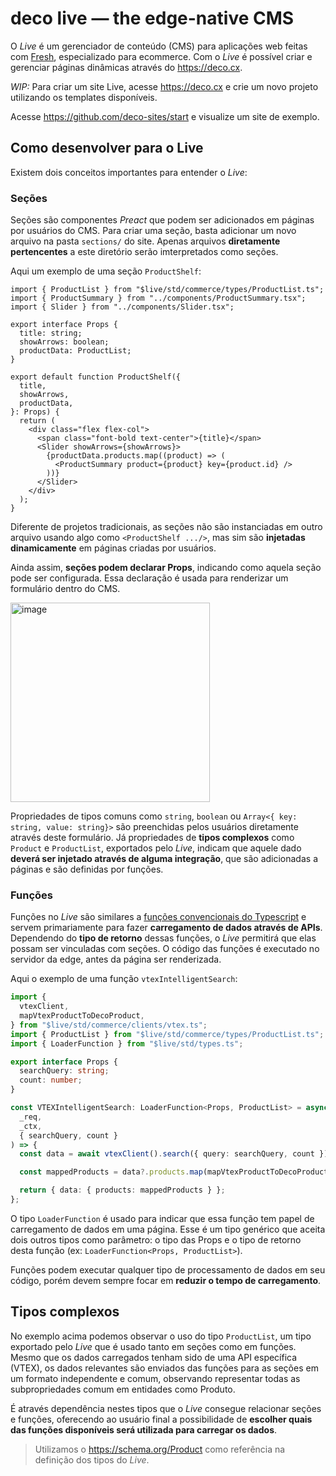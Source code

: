 # deco live — the edge-native CMS

O _Live_ é um gerenciador de conteúdo (CMS) para aplicações web feitas com [Fresh](https://fresh.deno.dev), especializado para ecommerce. Com o _Live_ é possível criar e gerenciar páginas dinâmicas através do https://deco.cx.

_WIP:_ Para criar um site Live, acesse https://deco.cx e crie um novo projeto utilizando os templates disponíveis.

Acesse https://github.com/deco-sites/start e visualize um site de exemplo.

## Como desenvolver para o Live

Existem dois conceitos importantes para entender o _Live_:

### Seções

Seções são componentes _Preact_ que podem ser adicionados em páginas por usuários do CMS. Para criar uma seção, basta adicionar um novo arquivo na pasta `sections/` do site. Apenas arquivos **diretamente pertencentes** a este diretório serão imterpretados como seções.

Aqui um exemplo de uma seção `ProductShelf`:

```tsx
import { ProductList } from "$live/std/commerce/types/ProductList.ts";
import { ProductSummary } from "../components/ProductSummary.tsx";
import { Slider } from "../components/Slider.tsx";

export interface Props {
  title: string;
  showArrows: boolean;
  productData: ProductList;
}

export default function ProductShelf({
  title,
  showArrows,
  productData,
}: Props) {
  return (
    <div class="flex flex-col">
      <span class="font-bold text-center">{title}</span>
      <Slider showArrows={showArrows}>
        {productData.products.map((product) => (
          <ProductSummary product={product} key={product.id} />
        ))}
      </Slider>
    </div>
  );
}
```

Diferente de projetos tradicionais, as seções não são instanciadas em outro arquivo usando algo como `<ProductShelf .../>`, mas sim são **injetadas dinamicamente** em páginas criadas por usuários.

Ainda assim, **seções podem declarar Props**, indicando como aquela seção pode ser configurada. Essa declaração é usada para renderizar um formulário dentro do CMS.

<img width="319" alt="image" src="https://user-images.githubusercontent.com/18706156/201562065-462e591d-9ef7-4fcc-a1e0-34944725613c.png">

Propriedades de tipos comuns como `string`, `boolean` ou `Array<{ key: string, value: string}>` são preenchidas pelos usuários diretamente através deste formulário. Já propriedades de **tipos complexos** como `Product` e `ProductList`, exportados pelo _Live_, indicam que aquele dado **deverá ser injetado através de alguma integração**, que são adicionadas a páginas e são definidas por funções.

### Funções

Funções no _Live_ são similares a [funções convencionais do Typescript](https://www.typescriptlang.org/docs/handbook/2/everyday-types.html#functions) e servem primariamente para fazer **carregamento de dados através de APIs**. Dependendo do **tipo de retorno** dessas funções, o _Live_ permitirá que elas possam ser vinculadas com seções. O código das funções é executado no servidor da edge, antes da página ser renderizada.

Aqui o exemplo de uma função `vtexIntelligentSearch`:

```typescript
import {
  vtexClient,
  mapVtexProductToDecoProduct,
} from "$live/std/commerce/clients/vtex.ts";
import { ProductList } from "$live/std/commerce/types/ProductList.ts";
import { LoaderFunction } from "$live/std/types.ts";

export interface Props {
  searchQuery: string;
  count: number;
}

const VTEXIntelligentSearch: LoaderFunction<Props, ProductList> = async (
  _req,
  _ctx,
  { searchQuery, count }
) => {
  const data = await vtexClient().search({ query: searchQuery, count });

  const mappedProducts = data?.products.map(mapVtexProductToDecoProduct);

  return { data: { products: mappedProducts } };
};
```

O tipo `LoaderFunction` é usado para indicar que essa função tem papel de carregamento de dados em uma página. Esse é um tipo genérico que aceita dois outros tipos como parâmetro: o tipo das Props e o tipo de retorno desta função (ex: `LoaderFunction<Props, ProductList>`).

Funções podem executar qualquer tipo de processamento de dados em seu código, porém devem sempre focar em **reduzir o tempo de carregamento**.

## Tipos complexos

No exemplo acima podemos observar o uso do tipo `ProductList`, um tipo exportado pelo _Live_ que é usado tanto em seções como em funções. Mesmo que os dados carregados tenham sido de uma API específica (VTEX), os dados relevantes são enviados das funções para as seções em um formato independente e comum, observando representar todas as subpropriedades comum em entidades como Produto.

É através dependência nestes tipos que o _Live_ consegue relacionar seções e funções, oferecendo ao usuário final a possibilidade de **escolher quais das funções disponíveis será utilizada para carregar os dados**.

> Utilizamos o https://schema.org/Product como referência na definição dos tipos do _Live_.
